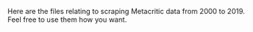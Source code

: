 Here are the files relating to scraping Metacritic data from 2000 to 2019.
Feel free to use them how you want.
